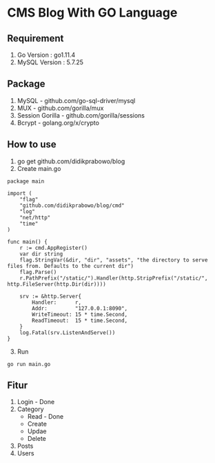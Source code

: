 # CMS Blog With GO Language

## Requirement
1. Go Version : go1.11.4
2. MySQL Version : 5.7.25
## Package
1. MySQL - github.com/go-sql-driver/mysql
2. MUX - github.com/gorilla/mux
3. Session Gorilla - github.com/gorilla/sessions
4. Bcrypt - golang.org/x/crypto

## How to use
1. go get github.com/didikprabowo/blog
3. Create main.go
```
package main

import (
	"flag"
	"github.com/didikprabowo/blog/cmd"
	"log"
	"net/http"
	"time"
)

func main() {
	r := cmd.AppRegister()
	var dir string
	flag.StringVar(&dir, "dir", "assets", "the directory to serve files from. Defaults to the current dir")
	flag.Parse()
	r.PathPrefix("/static/").Handler(http.StripPrefix("/static/", http.FileServer(http.Dir(dir))))

	srv := &http.Server{
		Handler:      r,
		Addr:         "127.0.0.1:8090",
		WriteTimeout: 15 * time.Second,
		ReadTimeout:  15 * time.Second,
	}
	log.Fatal(srv.ListenAndServe())
}

```
3. Run 
```
go run main.go
```
## Fitur 
1. Login - Done
2. Category 
    - Read - Done
    - Create 
    - Updae 
    - Delete
3. Posts
4. Users